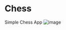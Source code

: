# Chess
Simple Chess App
![image](https://user-images.githubusercontent.com/57103779/179734967-ba72b15b-a85a-409c-93d2-8dd28ed3c095.png)
